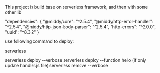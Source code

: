 This project is build base on serverless framework, and then with some other lib

  "dependencies": {
    "@middy/core": "^2.5.4",
    "@middy/http-error-handler": "^2.5.4",
    "@middy/http-json-body-parser": "^2.5.4",
    "http-errors": "^2.0.0",
    "uuid": "^8.3.2"
  }

use following command to deploy:

serverless


serverless deploy --verbose
serverless deploy --function hello (if only update handler.js file)
serverless remove --verbose